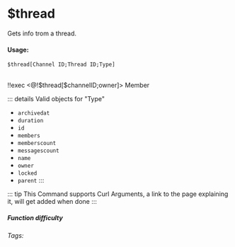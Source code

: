 # $thread
Gets info trom a thread.

#### Usage: 
`$thread[Channel ID;Thread ID;Type]`

<br/>
<discord-messages>
	<discord-message :bot="false" role-color="#ffcc9a" author="Member">
		!!exec &lt;@!$thread[$channelID;owner]&gt;
	</discord-message>
	<discord-message :bot="true" role-color="#0099ff" author="Custom Command" avatar="https://media.discordapp.net/avatars/725721249652670555/781224f90c3b841ba5b40678e032f74a.webp">
        <DiscordMention :highlight="true">Member</DiscordMention>
	</discord-message>
</discord-messages>

::: details Valid objects for "Type"
* `archivedat`
* `duration`
* `id`
* `members`
* `memberscount`
* `messagescount`
* `name`
* `owner`
* `locked`
* `parent`
:::

::: tip
This Command supports Curl Arguments, a link to the page explaining it, will get added when done
:::

##### Function difficulty <Badge type="warning" text="Medium" vertical="middle" /> 
###### Tags: <Badge type="tip" text="channel" vertical="middle" /> <Badge type="tip" text="Get functions/ get thread" vertical="middle" /> <Badge type="tip" text="Threads" vertical="middle" /> <Badge type="tip" text="Info Threads" vertical="middle" />
